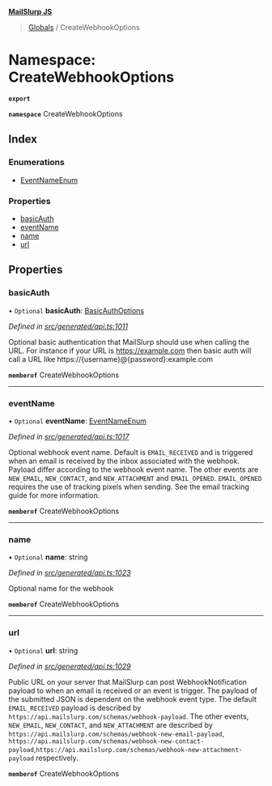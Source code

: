 **[MailSlurp JS](../README.md)**

> [Globals](../README.md) / CreateWebhookOptions

# Namespace: CreateWebhookOptions

**`export`** 

**`namespace`** CreateWebhookOptions

## Index

### Enumerations

* [EventNameEnum](../enums/createwebhookoptions.eventnameenum.md)

### Properties

* [basicAuth](createwebhookoptions.md#basicauth)
* [eventName](createwebhookoptions.md#eventname)
* [name](createwebhookoptions.md#name)
* [url](createwebhookoptions.md#url)

## Properties

### basicAuth

• `Optional` **basicAuth**: [BasicAuthOptions](../interfaces/basicauthoptions.md)

*Defined in [src/generated/api.ts:1011](https://github.com/mailslurp/mailslurp-client/blob/eace919/src/generated/api.ts#L1011)*

Optional basic authentication that MailSlurp should use when calling the URL. For instance if your URL is https://example.com then basic auth will call a URL like https://{username}@{password}:example.com

**`memberof`** CreateWebhookOptions

___

### eventName

• `Optional` **eventName**: [EventNameEnum](../enums/createwebhookoptions.eventnameenum.md)

*Defined in [src/generated/api.ts:1017](https://github.com/mailslurp/mailslurp-client/blob/eace919/src/generated/api.ts#L1017)*

Optional webhook event name. Default is `EMAIL_RECEIVED` and is triggered when an email is received by the inbox associated with the webhook. Payload differ according to the webhook event name. The other events are `NEW_EMAIL`, `NEW_CONTACT`, and `NEW_ATTACHMENT` and `EMAIL_OPENED`. `EMAIL_OPENED` requires the use of tracking pixels when sending. See the email tracking guide for more information.

**`memberof`** CreateWebhookOptions

___

### name

• `Optional` **name**: string

*Defined in [src/generated/api.ts:1023](https://github.com/mailslurp/mailslurp-client/blob/eace919/src/generated/api.ts#L1023)*

Optional name for the webhook

**`memberof`** CreateWebhookOptions

___

### url

• `Optional` **url**: string

*Defined in [src/generated/api.ts:1029](https://github.com/mailslurp/mailslurp-client/blob/eace919/src/generated/api.ts#L1029)*

Public URL on your server that MailSlurp can post WebhookNotification payload to when an email is received or an event is trigger. The payload of the submitted JSON is dependent on the webhook event type. The default `EMAIL_RECEIVED` payload is described by `https://api.mailslurp.com/schemas/webhook-payload`. The other events, `NEW_EMAIL`, `NEW_CONTACT`, and `NEW_ATTACHMENT` are described by `https://api.mailslurp.com/schemas/webhook-new-email-payload`, `https://api.mailslurp.com/schemas/webhook-new-contact-payload`,`https://api.mailslurp.com/schemas/webhook-new-attachment-payload` respectively.

**`memberof`** CreateWebhookOptions
